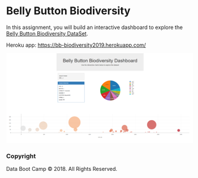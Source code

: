 # Belly Button Biodiversity

In this assignment, you will build an interactive dashboard to explore the [Belly Button Biodiversity DataSet](http://robdunnlab.com/projects/belly-button-biodiversity/).

Heroku app:
https://bb-biodiversity2019.herokuapp.com/

![Belly Button Biodiversity Dashboard](Images/dashboard.PNG)

### Copyright

Data Boot Camp © 2018. All Rights Reserved.
